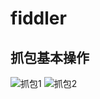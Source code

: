 # fiddler

## 抓包基本操作

  ![抓包1](../notes/img/Fiddler/Fiddler_0.png)
  ![抓包2](../notes/img/Fiddler/Fiddler_1.png)
  
